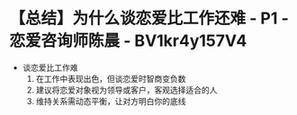 # 【总结】为什么谈恋爱比工作还难 - P1 - 恋爱咨询师陈晨 - BV1kr4y157V4

-   谈恋爱比工作难
    1.  在工作中表现出色，但谈恋爱时智商变负数
    2.  建议将恋爱对象视为领导或客户，客观选择适合的人
    3.  维持关系需动态平衡，让对方明白你的底线